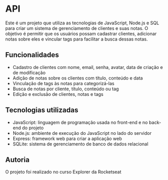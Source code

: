 # API

Este é um projeto que utiliza as tecnologias de JavaScript, Node.js e SQL para criar um sistema de gerenciamento de clientes e suas notas. O objetivo é permitir que os usuários possam cadastrar clientes, adicionar notas sobre eles e vincular tags para facilitar a busca dessas notas.

## Funcionalidades

- Cadastro de clientes com nome, email, senha, avatar, data de criação e de modificação
- Adição de notas sobre os clientes com título, conteúdo e data
- Vinculação de tags às notas para categorizá-las
- Busca de notas por cliente, título, conteúdo ou tag
- Edição e exclusão de clientes, notas e tags

## Tecnologias utilizadas

- JavaScript: linguagem de programação usada no front-end e no back-end do projeto
- Node.js: ambiente de execução do JavaScript no lado do servidor
- Express: framework web para criar a aplicação web
- SQLite: sistema de gerenciamento de banco de dados relacional

## Autoria
O projeto foi realizado no curso Explorer da Rocketseat 